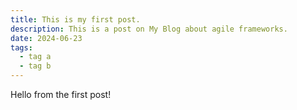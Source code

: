 ```yaml
---
title: This is my first post.
description: This is a post on My Blog about agile frameworks.
date: 2024-06-23
tags:
  - tag a
  - tag b
---
```


Hello from the first post!
